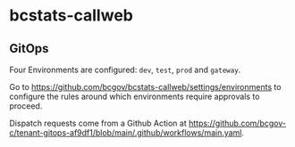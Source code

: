 # bcstats-callweb

## GitOps

Four Environments are configured: `dev`, `test`, `prod` and `gateway`.

Go to https://github.com/bcgov/bcstats-callweb/settings/environments to configure the rules around which environments require approvals to proceed.

Dispatch requests come from a Github Action at https://github.com/bcgov-c/tenant-gitops-af9df1/blob/main/.github/workflows/main.yaml.
